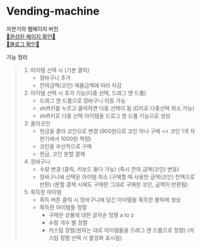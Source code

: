 # Vending-machine

자판기의 웹페이지 버전
<br/>
<a href="https://leeleeleeleejun.github.io/Vending-machine/vending-machine">📄완성된 페이지 확인📄</a>
<br/>
<a href="https://velog.io/@leeleeleeleejun/SoloProject-Vending-machine-%ED%9A%8C%EA%B3%A0%EB%A1%9D">📖블로그 확인📖</a>
</a>

기능 정리
>1. 아이템 선택 시 (기본 클릭)
>	  - 장바구니 추가
>	  - 잔여금액(코인) 제품금액에 따라 차감
>2. 아이템 선택 시 추가 기능(다중 선택, 드래그 앤 드롭)
>    - 드래그 앤 드롭으로 장바구니 이동 가능
>    - shift키를 누르고 클릭하면 다중 선택이 됨
>    (D키로 다중선택 취소 가능)
>    - shift키로 다중 선택 아이템들 드로그 앤 드롭 기능으로 생성
>3. 콜라코인
>	  - 현금을 콜라 코인으로 변경 
>	  (900원으로 코인 하나 구매 => 코인 1개 자판기에서 1000원 책정)
>     - 코인을 우선적으로 구매
>     - 현금, 코인 분할 결제
>4. 장바구니
>	  - 수량 변경 (클릭, 키보드 둘다 가능)
>    (즉시 잔여 금액(코인) 변동)
>     - 장바구니에 선택된 아이템 취소
>     (구매할 때 사용한 금액(코인) 잔액으로 반환)
>    (분할 결제 시에도 구매한 그대로 구매한 코인, 금액이 반환됨)
>5. 획득한 아이템
>	  - 획득 버튼 클릭 시 장바구니에 담긴 아이템들 획득한 블럭에 생성
>     - 획득한 아이템들 정렬
>        - 구매한 상품에 대한 글자순 정렬 a to z
>        - 수량 개수 별 정렬
>        - 커스텀 정렬(원하는 대로 아이템들을 드래그 앤 드롭으로 정렬)
>        (커스텀 정렬 선택 시 활성화 표시됨)
